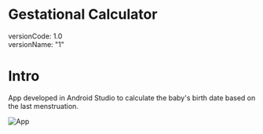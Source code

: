 ﻿# Gestational Calculator
versionCode: 1.0 <br>
versionName: "1"

# Intro
App developed in Android Studio to calculate the baby's birth date based on the last menstruation.


![App](https://user-images.githubusercontent.com/9452793/183264209-65b76569-4857-401f-b6ba-b30d02372bc5.PNG)
